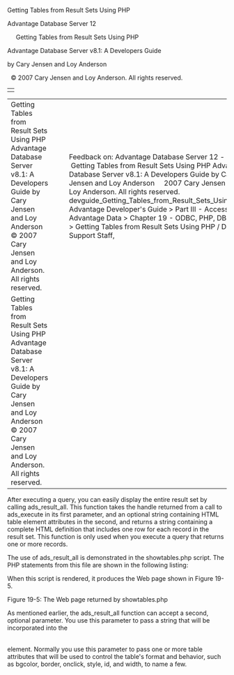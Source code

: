 Getting Tables from Result Sets Using PHP




Advantage Database Server 12  

     Getting Tables from Result Sets Using PHP

Advantage Database Server v8.1: A Developers Guide

by Cary Jensen and Loy Anderson

  © 2007 Cary Jensen and Loy Anderson. All rights reserved.

|  |
| --- |
|  |

|  |  |  |  |  |
| --- | --- | --- | --- | --- |
| Getting Tables from Result Sets Using PHP  Advantage Database Server v8.1: A Developers Guide  by Cary Jensen and Loy Anderson    © 2007 Cary Jensen and Loy Anderson. All rights reserved. |  |  | Feedback on: Advantage Database Server 12 -      Getting Tables from Result Sets Using PHP Advantage Database Server v8.1: A Developers Guide by Cary Jensen and Loy Anderson     2007 Cary Jensen and Loy Anderson. All rights reserved. devguide\_Getting\_Tables\_from\_Result\_Sets\_Using\_PHP Advantage Developer's Guide > Part III - Accessing Advantage Data > Chapter 19 - ODBC, PHP, DBI/Perl > Getting Tables from Result Sets Using PHP / Dear Support Staff, |  |
| Getting Tables from Result Sets Using PHP  Advantage Database Server v8.1: A Developers Guide  by Cary Jensen and Loy Anderson    © 2007 Cary Jensen and Loy Anderson. All rights reserved. |  |  |  |  |

After executing a query, you can easily display the entire result set by calling ads\_result\_all. This function takes the handle returned from a call to ads\_execute in its first parameter, and an optional string containing HTML table element attributes in the second, and returns a string containing a complete HTML <TABLE> definition that includes one row for each record in the result set. This function is only used when you execute a query that returns one or more records.

The use of ads\_result\_all is demonstrated in the showtables.php script. The PHP statements from this file are shown in the following listing:

<?  
$rConn = ads\_connect( "DataDirectory=\\\\server\\share\\".  
  "adsbook\\DemoDictionary.add;ServerTypes=2;",   
  "adsuser", "password" );  
$rStmt = ads\_prepare( $rConn, "SELECT Name FROM ".   
  "system.tables" );  
$rResult = ads\_execute( $rStmt );  
ads\_result\_all( $rStmt );  
ads\_close( $rConn );  
?>

When this script is rendered, it produces the Web page shown in Figure 19-5.

Figure 19-5: The Web page returned by showtables.php

As mentioned earlier, the ads\_result\_all function can accept a second, optional parameter. You use this parameter to pass a string that will be incorporated into the <TABLE> element. Normally you use this parameter to pass one or more table attributes that will be used to control the table's format and behavior, such as bgcolor, border, onclick, style, id, and width, to name a few.